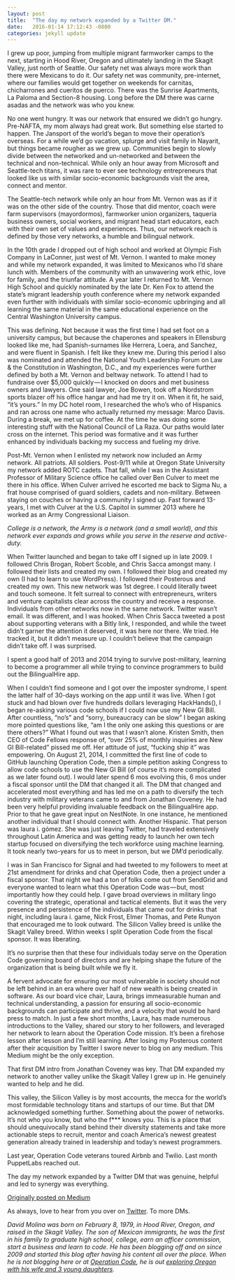 ```yaml
---
layout: post
title:  "The day my network expanded by a Twitter DM."
date:   2016-01-14 17:12:43 -0800
categories: jekyll update
---
```

I grew up poor, jumping from multiple migrant farmworker camps to the next, starting in Hood River, Oregon and ultimately landing in the Skagit Valley, just north of Seattle. Our safety net was always more work than there were Mexicans to do it. Our safety net was community, pre-internet, where our families would get together on weekends for carnitas, chicharrones and cueritos de puerco. There was the Sunrise Apartments, La Paloma and Section-8 housing. Long before the DM there was carne asadas and the network was who you knew.

No one went hungry. It was our network that ensured we didn’t go hungry.
Pre-NAFTA, my mom always had great work. But something else started to happen. The Jansport of the world’s began to move their operation’s overseas. For a while we’d go vacation, splurge and visit family in Nayarit, but things became rougher as we grew up. Communities begin to slowly divide between the networked and un-networked and between the technical and non-technical.
While only an hour away from Microsoft and Seattle-tech titans, it was rare to ever see technology entrepreneurs that looked like us with similar socio-economic backgrounds visit the area, connect and mentor.

The Seattle-tech network while only an hour from Mt. Vernon was as if it was on the other side of the country. Those that did mentor, coach were farm supervisors (mayordormos), farmworker union organizers, taqueria business owners, social workers, and migrant head start educators, each with their own set of values and experiences. Thus, our network reach is defined by those very networks, a humble and bilingual network.

In the 10th grade I dropped out of high school and worked at Olympic Fish Company in LaConner, just west of Mt. Vernon. I wanted to make money and while my network expanded, it was limited to Mexicanos who I’d share lunch with. Members of the community with an unwavering work ethic, love for family, and the triunfar attitude. A year later I returned to Mt. Vernon High School and quickly nominated by the late Dr. Ken Fox to attend the state’s migrant leadership youth conference where my network expanded even further with individuals with similar socio-economic upbringing and all learning the same material in the same educational experience on the Central Washington University campus.

This was defining. Not because it was the first time I had set foot on a university campus, but because the chaperones and speakers in Ellensburg looked like me, had Spanish-surnames like Herrera, Loera, and Sanchez, and were fluent in Spanish. I felt like they knew me.
During this period I also was nominated and attended the National Youth Leadership Forum on Law & the Constitution in Washington, D.C., and my experiences were further defined by both a Mt. Vernon and beltway network. To attend I had to fundraise over $5,000 quickly — I knocked on doors and met business owners and lawyers. One said lawyer, Joe Bowen, took off a Nordstrom sports blazer off his office hangar and had me try it on. When it fit, he said, “it’s yours.” In my DC hotel room, I researched the who’s who of Hispanics and ran across one name who actually returned my message: Marco Davis. During a break, we met up for coffee. At the time he was doing some interesting stuff with the National Council of La Raza. Our paths would later cross on the internet. This period was formative and it was further enhanced by individuals backing my success and fueling my drive.

Post-Mt. Vernon when I enlisted my network now included an Army network. All patriots. All soldiers. Post-9/11 while at Oregon State University my network added ROTC cadets. That fall, while I was in the Assistant Professor of Military Science office he called over Ben Culver to meet me there in his office. When Culver arrived he escorted me back to Sigma Nu, a frat house comprised of guard soldiers, cadets and non-military. Between staying on couches or having a community I signed up. Fast forward 13-years, I met with Culver at the U.S. Capitol in summer 2013 where he worked as an Army Congressional Liaison.

*College is a network, the Army is a network (and a small world), and this network ever expands and grows while you serve in the reserve and active-duty.*

When Twitter launched and began to take off I signed up in late 2009. I followed Chris Brogan, Robert Scoble, and Chris Sacca amongst many. I followed their lists and created my own. I followed their blog and created my own (I had to learn to use WordPress). I followed their Posterous and created my own. This new network was 1st degree. I could literally tweet and touch someone. It felt surreal to connect with entrepreneurs, writers and venture capitalists clear across the country and receive a response. Individuals from other networks now in the same network. Twitter wasn’t email. It was different, and I was hooked. When Chris Sacca tweeted a post about supporting veterans with a Bitly link, I responded, and while the tweet didn’t garner the attention it deserved, it was here nor there. We tried. He tracked it, but it didn’t measure up. I couldn’t believe that the campaign didn’t take off. I was surprised.

I spent a good half of 2013 and 2014 trying to survive post-military, learning to become a programmer all while trying to convince programmers to build out the BilingualHire app.

When I couldn’t find someone and I got over the imposter syndrome, I spent the latter half of 30-days working on the app until it was live. When I got stuck and had blown over five hundreds dollars leveraging HackHands(), I began re-asking various code schools if I could now use my New GI Bill. After countless, “no’s” and “sorry, bureaucracy can be slow” I began asking more pointed questions like, “am I the only one asking this questions or are there others?” What I found out was that I wasn’t alone. Kristen Smith, then CEO of Code Fellows response of, “over 25% of monthly inquiries are New GI Bill-related” pissed me off. Her attitude of just, “fucking ship it” was empowering. On August 21, 2014, I committed the first line of code to GitHub launching Operation Code, then a simple petition asking Congress to allow code schools to use the New GI Bill (of course it’s more complicated as we later found out). I would later spend 6 mos evolving this, 6 mos under a fiscal sponsor until the DM that changed it all.
The DM that changed and accelerated most everything and has led me on a path to diversify the tech industry with military veterans came to and from Jonathan Coveney. He had been very helpful providing invaluable feedback on the BilingualHire app. Prior to that he gave great input on NestNote. In one instance, he mentioned another individual that I should connect with. Another Hispanic. That person was laura i. gómez. She was just leaving Twitter, had traveled extensively throughout Latin America and was getting ready to launch her own tech startup focused on diversifying the tech workforce using machine learning. It took nearly two-years for us to meet in person, but we DM’d periodically.

I was in San Francisco for Signal and had tweeted to my followers to meet at 21st amendment for drinks and chat Operation Code, then a project under a fiscal sponsor. That night we had a ton of folks come out from SendGrid and everyone wanted to learn what this Operation Code was — but, most importantly how they could help. I gave broad overviews in military lingo covering the strategic, operational and tactical elements. But it was the very presence and persistence of the individuals that came out for drinks that night, including laura i. game, Nick Frost, Elmer Thomas, and Pete Runyon that encouraged me to look outward. The Silicon Valley breed is unlike the Skagit Valley breed. Within weeks I split Operation Code from the fiscal sponsor. It was liberating.

It’s no surprise then that these four individuals today serve on the Operation Code governing board of directors and are helping shape the future of the organization that is being built while we fly it.

A fervent advocate for ensuring our most vulnerable in society should not be left behind in an era where over half of new wealth is being created in software. As our board vice chair, Laura, brings immeasurable human and technical understanding, a passion for ensuring all socio-economic backgrounds can participate and thrive, and a velocity that would be hard press to match. In just a few short months, Laura, has made numerous introductions to the Valley, shared our story to her followers, and leveraged her network to learn about the Operation Code mission. It’s been a firehose lesson after lesson and I’m still learning. After losing my Posterous content after their acquisition by Twitter I swore never to blog on any medium. This Medium might be the only exception.

That first DM intro from Jonathan Coveney was key. That DM expanded my network to another valley unlike the Skagit Valley I grew up in. He genuinely wanted to help and he did.

This valley, the Silicon Valley is by most accounts, the mecca for the world’s most formidable technology titans and startups of our time. But that DM acknowledged something further. Something about the power of networks.
It’s not who you know, but who the f*** knows you.
This is a place that should unequivocally stand behind their diversity statements and take more actionable steps to recruit, mentor and coach America’s newest greatest generation already trained in leadership and today’s newest programmers.

Last year, Operation Code veterans toured Airbnb and Twilio. Last month PuppetLabs reached out.

The day my network expanded by a Twitter DM that was genuine, helpful and led to synergy was everything.

[Originally posted on Medium](https://medium.com/@davidcmolina)

As always, love to hear from you over on [Twitter](http://twitter.com/davidcmolina). To more DMs.

*David Molina was born on February 8, 1979, in Hood River, Oregon, and raised in the Skagit Valley. The son of Mexican immigrants, he was the first in his family to graduate high school, college, earn an officer commission, start a business and learn to code. He has been blogging off and on since 2009 and started this blog after having his content all over the place. When he is not blogging here or at [Operation Code](https://operationcode.org/blog), he is out [exploring Oregon with his wife and 3 young daughters](https://www.instagram.com/p/eImJtgRUmp/?taken-by=davidcmolina).*
